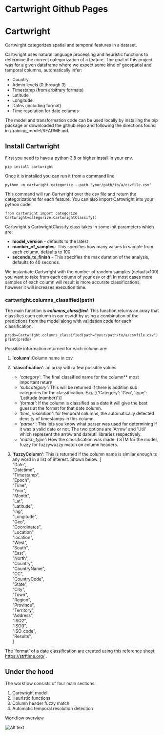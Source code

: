 # Cartwright Github Pages

# Cartwright

Cartwirght categorizes spatial and temporal features in a dataset. 

Cartwright uses natural language processing and heuristic functions to determine the correct categorization of a feature. The goal of this project was for a given dataframe where we expect some kind of geospatial and temporal columns, automatically infer:

-   Country
-   Admin levels (0 through 3)
-   Timestamp (from arbitrary formats)
-   Latitude
-   Longitude
-   Dates (including format)
-   Time resolution for date columns


 The model and transformation code can be used locally by installing the pip package or downloaded the github repo and following the directions found in /training_model/README.md.

## Install Cartwright 
First you need to have a python 3.8 or higher install in your env. 

    pip install cartwright    
   
Once it is installed you can run it from a command line

	python -m cartwright.categorize --path "your/path/to/a/csvfile.csv"
 This command will run Cartwright over the csv file and return the categorizations for each feature.
 You can also import Cartwright into your python code.
	 

    from cartwright import categorize
	Cartwright=categorize.CartwrightClassify()
    

 
 Cartwright's CartwrightClassify class takes in some init parameters which are: 
	

 - **model_version** - defaults to the latest 
 -  **number_of_samples**- This specifies how many values to sample from each column, defaults to 100 
 - **seconds_to_finish** - This specifies the max duration of the analysis, defaults to 40 seconds.

	 
We instantiate Cartwright with the number of random samples (default=100) you want to take from each column of your csv or df. In most cases more samples of each column will result is more accurate classifications, however it will increases execution time. 


 ### cartwright.columns_classified(path)
  The main function is ***columns_classified***. This function returns an array that classifies each column in our csv/df by using a combination of the predictions from the model along with validation code for each classification.

    preds=Cartwright.columns_classified(path="your/path/to/a/csvfile.csv")
    print(preds)

  Possible information returned for each column are:
  1. **'column'**:Column name in csv
  2. **'classification'**: an array with a few possible values:
      - *'category'*: The final classified name for the column** most important return
      - *'subcategory'*: This will be returned if there is addition sub categories for the classification. E.g. [{'Category': 'Geo', 'type': 'Latitude (number)'}]
      - *'format'*: If the column is classified as a date it will give the best guess at the format for that date column. 
      - *'time_resolution'*: for temporal columns, the automatically detected density of timestamps in this column.
      - *'parser'*: This lets you know what parser was used for determining if it was a valid date or not. The two options are 'Arrow' and 'Util' which represent the arrow and dateutil libraries respectively.
      - *'match_type'*: How the classification was made. LSTM for the model, fuzzy for fuzzywuzzy match on column headers.

5. **'fuzzyColumn'**: This is returned if the column name is similar enough to any word in a list of interest. Shown below.
    [  
    "Date",  
    "Datetime",  
    "Timestamp",  
    "Epoch",  
    "Time",  
    "Year",  
    "Month",  
    "Lat",  
    "Latitude",  
    "lng",  
    "Longitude",  
    "Geo",  
    "Coordinates",  
    "Location",  
    "location",  
    "West",  
    "South",  
    "East",  
    "North",  
    "Country",  
    "CountryName",  
    "CC",  
    "CountryCode",  
    "State",  
    "City",  
    "Town",  
    "Region",  
    "Province",  
    "Territory",  
    "Address",  
    "ISO2",  
    "ISO3",  
    "ISO_code",  
    "Results",  
]
   
The 'format' of a date classification are created using this reference sheet: https://strftime.org/ . 

## Under the hood
The workflow consists of four main sections. 
1. Cartwright model
2. Heuristic functions
3. Column header fuzzy match
4. Automatic temporal resolution detection

Workflow overview

![Alt text](geotime_classify/resources/cartwright2.png?raw=true "Workflows")

